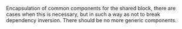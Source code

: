 Encapsulation of common components for the shared block, there are cases when this is necessary, but in such a way as not to break dependency inversion. There should be no more generic components.